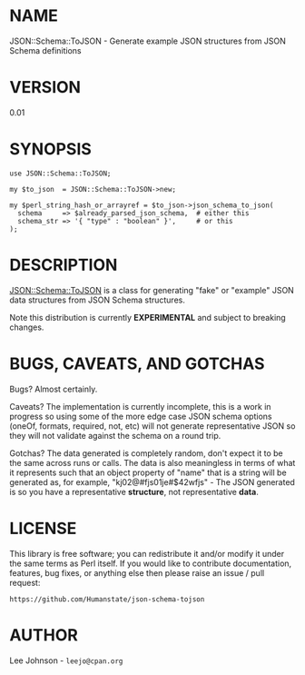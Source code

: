 # NAME

JSON::Schema::ToJSON - Generate example JSON structures from JSON Schema definitions

# VERSION

0.01

# SYNOPSIS

    use JSON::Schema::ToJSON;

    my $to_json  = JSON::Schema::ToJSON->new;

    my $perl_string_hash_or_arrayref = $to_json->json_schema_to_json(
      schema     => $already_parsed_json_schema,  # either this
      schema_str => '{ "type" : "boolean" }',     # or this
    );

# DESCRIPTION

[JSON::Schema::ToJSON](https://metacpan.org/pod/JSON::Schema::ToJSON) is a class for generating "fake" or "example" JSON data
structures from JSON Schema structures.

Note this distribution is currently **EXPERIMENTAL** and subject to breaking changes.

# BUGS, CAVEATS, AND GOTCHAS

Bugs? Almost certainly.

Caveats? The implementation is currently incomplete, this is a work in progress so
using some of the more edge case JSON schema options (oneOf, formats, required, not,
etc) will not generate representative JSON so they will not validate against the
schema on a round trip.

Gotchas? The data generated is completely random, don't expect it to be the same
across runs or calls. The data is also meaningless in terms of what it represents
such that an object property of "name" that is a string will be generated as, for
example, "kj02@#fjs01je#$42wfjs" - The JSON generated is so you have a representative
**structure**, not representative **data**.

# LICENSE

This library is free software; you can redistribute it and/or modify it under
the same terms as Perl itself. If you would like to contribute documentation,
features, bug fixes, or anything else then please raise an issue / pull request:

    https://github.com/Humanstate/json-schema-tojson

# AUTHOR

Lee Johnson - `leejo@cpan.org`
